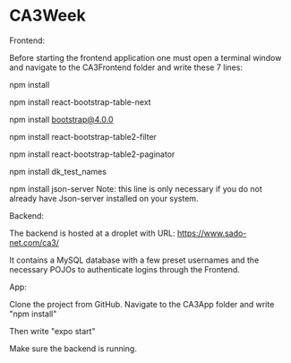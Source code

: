 # CA3Week

Frontend:

Before starting the frontend application one must open a terminal window and navigate to the CA3Frontend folder and write these 7 lines:

npm install

npm install react-bootstrap-table-next

npm install bootstrap@4.0.0

npm install react-bootstrap-table2-filter

npm install react-bootstrap-table2-paginator

npm install dk_test_names

npm install json-server Note: this line is only necessary if you do not already have Json-server installed on your system.


Backend:

The backend is hosted at a droplet with URL: https://www.sado-net.com/ca3/

It contains a MySQL database with a few preset usernames and the necessary POJOs to authenticate logins through the Frontend.

App:

Clone the project from GitHub.
Navigate to the CA3App folder and write "npm install"

Then write "expo start"

Make sure the backend is running.
